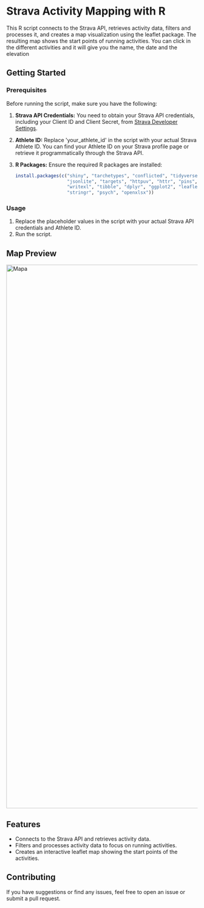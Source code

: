 # Strava Activity Mapping with R

This R script connects to the Strava API, retrieves activity data, filters and processes it, and creates a map visualization using the leaflet package. The resulting map shows the start points of running activities.
You can click in the different activities and it will give you the name, the date and the elevation


## Getting Started

### Prerequisites

Before running the script, make sure you have the following:

1. **Strava API Credentials:** You need to obtain your Strava API credentials, including your Client ID and Client Secret, from [Strava Developer Settings](https://www.strava.com/settings/api).

2. **Athlete ID:** Replace 'your_athlete_id' in the script with your actual Strava Athlete ID. You can find your Athlete ID on your Strava profile page or retrieve it programmatically through the Strava API.

3. **R Packages:** Ensure the required R packages are installed:

    ```R
    install.packages(c("shiny", "tarchetypes", "conflicted", "tidyverse", "lubridate", 
                       "jsonlite", "targets", "httpuv", "httr", "pins", "fs", "readr", 
                       "writexl", "tibble", "dplyr", "ggplot2", "leaflet", "htmlwidgets", 
                       "stringr", "psych", "openxlsx"))
    ```

### Usage

1. Replace the placeholder values in the script with your actual Strava API credentials and Athlete ID.
2. Run the script.

## Map Preview

<img width="1432" alt="Mapa" src="https://github.com/patialonso/StravaMap/assets/146207858/1709cda5-f996-4585-a971-d50cb3a7491f">



## Features

- Connects to the Strava API and retrieves activity data.
- Filters and processes activity data to focus on running activities.
- Creates an interactive leaflet map showing the start points of the activities.

## Contributing

If you have suggestions or find any issues, feel free to open an issue or submit a pull request.



